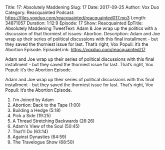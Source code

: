 Title: 17: Absolutely Maddening
Slug: 17
Date: 2017-09-25
Author: Vox Duo
Category: Reacquainted
Podcast: https://files.voxduo.com/reacquainted/reacquainted017.mp3
Length: 34871057
Duration: 1:12:9
Episode: 17
Show: Reacquainted
EpTitle: Absolutely Maddening
TweetText: Adam & Joe wrap up the politics with a discussion of that thorniest of issues: Abortion.
Description: Adam and Joe wrap up their series of political discussions with this final installment - but they saved the thorniest issue for last. That’s right, Vox Populi: it’s the Abortion Episode.
EpisodeLink: https://voxduo.com/reacquainted/17

Adam and Joe wrap up their series of political discussions with this final installment - but they saved the thorniest issue for last. That’s right, Vox Populi: it’s the Abortion Episode.





Adam and Joe wrap up their series of political discussions with this final installment - but they saved the thorniest issue for last. That’s right, Vox Populi: it’s the Abortion Episode.

1. I'm Joined by Adam
2. Abortion: Back to the Tape (1:00)
3. Building a Hedge (5:18)
4. Pick a Side (19:25)
5. A Thread Stretching Backwards (26:26)
6. Adam's View of the Soul (50:45)
7. That'll Do (63:14)
8. Against Dynasties (64:59)
9. The Travelogue Show (68:50)

